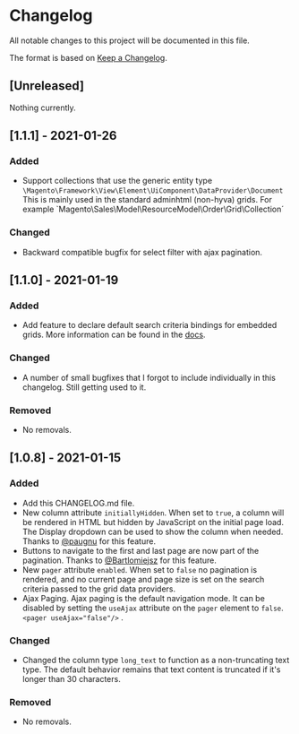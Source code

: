 # Changelog
All notable changes to this project will be documented in this file.

The format is based on [Keep a Changelog](https://keepachangelog.com/en/1.0.0/).

## [Unreleased]
Nothing currently.

## [1.1.1] - 2021-01-26
### Added
- Support collections that use the generic entity type
  `\Magento\Framework\View\Element\UiComponent\DataProvider\Document`
  This is mainly used in the standard adminhtml (non-hyva) grids.
  For example `Magento\Sales\Model\ResourceModel\Order\Grid\Collection´

### Changed
- Backward compatible bugfix for select filter with ajax pagination.

## [1.1.0] - 2021-01-19
### Added
- Add feature to declare default search criteria bindings for embedded grids.
  More information can be found in the [docs](./doc/1.%20Overview/3.%20Walkthrough/4.1%20Declaring%20source%20search%20bindings.md).

### Changed
- A number of small bugfixes that I forgot to include individually in this changelog. Still getting used to it.

### Removed
- No removals.

## [1.0.8] - 2021-01-15
### Added
- Add this CHANGELOG.md file.
- New column attribute `initiallyHidden`. When set to `true`, a column will be rendered
  in HTML but hidden by JavaScript on the initial page load. The Display dropdown can be used to show the column
  when needed.
  Thanks to [@paugnu](https://github.com/hyva-themes/magento2-hyva-admin/pull/22) for this feature.
- Buttons to navigate to the first and last page are now part of the pagination.
  Thanks to [@Bartlomiejsz](https://github.com/hyva-themes/magento2-hyva-admin/pull/23) for this feature.
- New `pager` attribute `enabled`. When set to `false` no pagination is rendered, and no current page
  and page size is set on the search criteria passed to the grid data providers.
- Ajax Paging. Ajax paging is the default navigation mode. It can be disabled by setting the `useAjax` attribute
  on the `pager` element to `false`. `<pager useAjax="false"/>` .

### Changed
- Changed the column type `long_text` to function as a non-truncating text type.
  The default behavior remains that text content is truncated if it's longer than 30 characters.

### Removed
- No removals.
